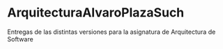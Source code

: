 # ArquitecturaAlvaroPlazaSuch
Entregas de las distintas versiones para la asignatura de Arquitectura de Software

